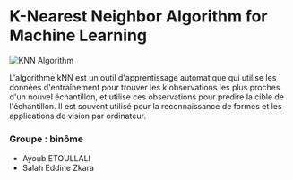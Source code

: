 # K-Nearest Neighbor Algorithm for Machine Learning
![KNN Algorithm](https://user-images.githubusercontent.com/92756846/236659074-ecdcc388-a448-4e3a-b875-79212afa1796.png)

L'algorithme kNN est un outil d'apprentissage automatique qui utilise les données d'entraînement pour trouver les k observations les plus proches d'un nouvel échantillon, et utilise ces observations pour prédire la cible de l'échantillon. Il est souvent utilisé pour la reconnaissance de formes et les applications de vision par ordinateur.

### Groupe : binôme
- Ayoub ETOULLALI
- Salah Eddine Zkara
